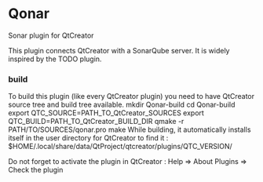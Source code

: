 Qonar
=======
Sonar plugin for QtCreator

This plugin connects QtCreator with a SonarQube server. 
It is widely inspired by the TODO plugin. 

### build
To build this plugin (like every QtCreator plugin) you need to have QtCreator source tree and build tree available.
    mkdir Qonar-build
    cd Qonar-build
    export QTC_SOURCE=PATH_TO_QtCreator_SOURCES
    export QTC_BUILD=PATH_TO_QtCreator_BUILD_DIR
    qmake -r PATH/TO/SOURCES/qonar.pro
    make
While building, it automatically installs itself in the user directory for QtCreator to find it :
    $HOME/.local/share/data/QtProject/qtcreator/plugins/QTC_VERSION/

Do not forget to activate the plugin in QtCreator :
    Help => About Plugins => Check the plugin

